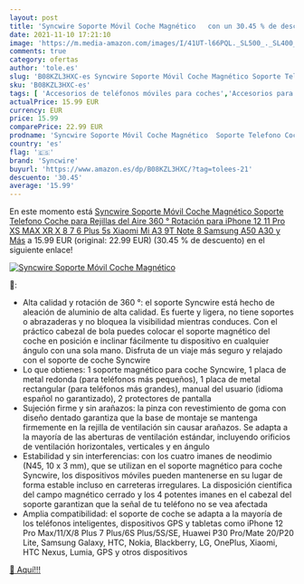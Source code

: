 ```yaml
---
layout: post
title: 'Syncwire Soporte Móvil Coche Magnético   con un 30.45 % de descuento'
date: 2021-11-10 17:21:10
image: 'https://m.media-amazon.com/images/I/41UT-l66PQL._SL500_._SL400_.jpg'
comments: true
category: ofertas
author: 'tole.es'
slug: 'B08KZL3HXC-es Syncwire Soporte Móvil Coche Magnético Soporte Telefono...'
sku: 'B08KZL3HXC-es'
tags: [ 'Accesorios de teléfonos móviles para coches','Accesorios para móviles','Comunicación móvil y accesorios','Cunas de teléfonos móviles para coches','Electrónica','iphone','syncwire', ]
actualPrice: 15.99 EUR
currency: EUR
price: 15.99
comparePrice: 22.99 EUR
prodname: 'Syncwire Soporte Móvil Coche Magnético  Soporte Telefono Coche para Rejillas del Aire 360 ° Rotación para iPhone 12 11 Pro XS MAX XR X 8 7 6 Plus 5s Xiaomi Mi A3 9T Note 8 Samsung A50 A30 y Más'
country: 'es'
flag: '🇪🇸'
brand: 'Syncwire'
buyurl: 'https://www.amazon.es/dp/B08KZL3HXC/?tag=tolees-21'
descuento: '30.45'
average: '15.99'
---
```


En este momento está [Syncwire Soporte Móvil Coche Magnético  Soporte Telefono Coche para Rejillas del Aire 360 ° Rotación para iPhone 12 11 Pro XS MAX XR X 8 7 6 Plus 5s Xiaomi Mi A3 9T Note 8 Samsung A50 A30 y Más](https://www.amazon.es/dp/B08KZL3HXC/?tag=tolees-21) a 15.99 EUR (original: 22.99 EUR) (30.45 %  de descuento) en el siguiente enlace!

[![Syncwire Soporte Móvil Coche Magnético  ](https://m.media-amazon.com/images/I/41UT-l66PQL._SL500_._SL400_.jpg)](https://www.amazon.es/dp/B08KZL3HXC/?tag=tolees-21)

🔎:

- Alta calidad y rotación de 360 °: el soporte Syncwire está hecho de aleación de aluminio de alta calidad. Es fuerte y ligera, no tiene soportes o abrazaderas y no bloquea la visibilidad mientras conduces. Con el práctico cabezal de bola puedes colocar el soporte magnético del coche en posición e inclinar fácilmente tu dispositivo en cualquier ángulo con una sola mano. Disfruta de un viaje más seguro y relajado con el soporte de coche Syncwire
- Lo que obtienes: 1 soporte magnético para coche Syncwire, 1 placa de metal redonda (para teléfonos más pequeños), 1 placa de metal rectangular (para teléfonos más grandes), manual del usuario (idioma español no garantizado), 2 protectores de pantalla
- Sujeción firme y sin arañazos: la pinza con revestimiento de goma con diseño dentado garantiza que la base de montaje se mantenga firmemente en la rejilla de ventilación sin causar arañazos. Se adapta a la mayoría de las aberturas de ventilación estándar, incluyendo orificios de ventilación horizontales, verticales y en ángulo
- Estabilidad y sin interferencias: con los cuatro imanes de neodimio (N45, 10 x 3 mm), que se utilizan en el soporte magnético para coche Syncwire, los dispositivos móviles pueden mantenerse en su lugar de forma estable incluso en carreteras irregulares. La disposición científica del campo magnético cerrado y los 4 potentes imanes en el cabezal del soporte garantizan que la señal de tu teléfono no se vea afectada
- Amplia compatibilidad: el soporte de coche se adapta a la mayoría de los teléfonos inteligentes, dispositivos GPS y tabletas como iPhone 12 Pro Max/11/X/8 Plus 7 Plus/6S Plus/5S/SE, Huawei P30 Pro/Mate 20/P20 Lite, Samsung Galaxy, HTC, Nokia, Blackberry, LG, OnePlus, Xiaomi, HTC Nexus, Lumia, GPS y otros dispositivos

[🛒 Aquí!!!](https://www.amazon.es/dp/B08KZL3HXC/?tag=tolees-21)
